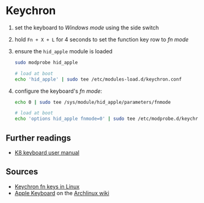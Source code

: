 # Keychron

1. set the keyboard to _Windows mode_ using the side switch

1. hold `Fn + X + L` for 4 seconds to set the function key row to _fn mode_

1. ensure the `hid_apple` module is loaded

   ```sh
   sudo modprobe hid_apple

   # load at boot
   echo 'hid_apple' | sudo tee /etc/modules-load.d/keychron.conf
   ```

1. configure the keyboard's _fn mode_:

   ```sh
   echo 0 | sudo tee /sys/module/hid_apple/parameters/fnmode

   # load at boot
   echo 'options hid_apple fnmode=0' | sudo tee /etc/modprobe.d/keychron.conf
   ```

## Further readings

- [K8 keyboard user manual]

[k8 keyboard user manual]: https://www.keychron.com/pages/k8-keyboard-user-manual

## Sources

- [Keychron fn keys in Linux]
- [Apple Keyboard] on the [Archlinux wiki]

[archlinux wiki]: https://wiki.archlinux.org

[apple keyboard]: https://wiki.archlinux.org/index.php/Apple_Keyboard
[keychron fn keys in linux]: https://mikeshade.com/posts/keychron-linux-function-keys
